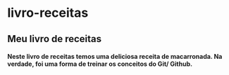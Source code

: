 # livro-receitas
## Meu livro de receitas

#### Neste livro de receitas temos uma deliciosa receita de macarronada. Na verdade, foi uma forma de treinar os conceitos do Git/ Github.
